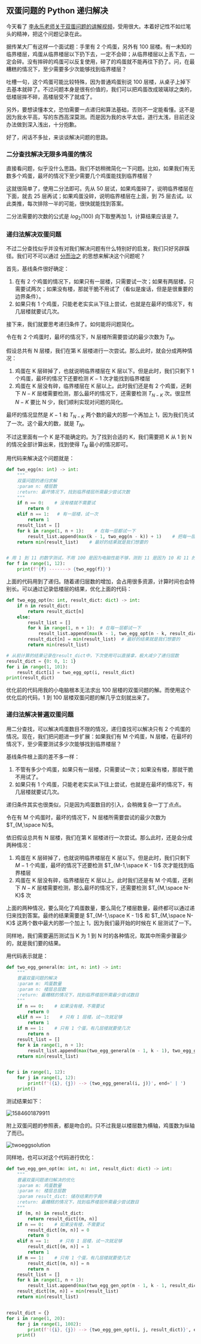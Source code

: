 ## 双蛋问题的 Python 递归解决

今天看了 [李永乐老师关于双蛋问题的讲解视频](https://www.bilibili.com/video/av96214853)，受用很大。本着好记性不如烂笔头的精神，把这个问题记录在此。

据传某大厂有这样一个面试题：手里有 2 个鸡蛋，另外有 100 层楼。有一未知的临界楼层，鸡蛋从临界楼层以下扔下去，一定不会碎；从临界楼层以上丢下去，一定会碎。没有摔碎的鸡蛋可以反复使用，碎了的鸡蛋就不能再往下扔了。问，在最糟糕的情况下，至少需要多少次能够找到临界楼层？

吐槽一句，这个鸡蛋可能比较特殊，因为普通鸡蛋别说 100 层楼，从桌子上掉下去基本就碎了。不过问题本身是很有价值的，我们可以把鸡蛋改成玻璃球之类的，低楼层摔不碎，高楼层受不了就成了。

另外，要想读懂本文，恐怕需要一点递归和算法基础，否则不一定能看懂。这不是因为我水平高，写的东西高深莫测。而是因为我的水平太低，道行太浅，目前还没办法做到深入浅出，十分抱歉。

好了，闲话不多扯，来谈谈解决问题的思路。

### 二分查找解决无限多鸡蛋的情况

直接看问题，似乎没什么思路。我们不妨稍微简化一下问题。比如，如果我们有无数多个鸡蛋，最坏的情况下至少需要几个鸡蛋能找到临界楼层？

这就很简单了，使用二分法即可。先从 50 层试，如果鸡蛋碎了，说明临界楼层在下面，就去 25 层再试；如果鸡蛋没碎，说明临界楼层在上面，到 75 层去试。以此类推，每次排除一半的可能，很快就能找到答案。

二分法需要的次数的公式是 $log_2(100)$ 向下取整再加 1，计算结果应该是 7。

### 递归法解决双蛋问题

不过二分查找似乎并没有对我们解决问题有什么特别好的启发，我们只好另辟蹊径。我们可不可以通过 [分而治之](grokking-algorithms-dc.md) 的思想来解决这个问题呢？

首先，基线条件很好确定：

1. 在有 2 个鸡蛋的情况下，如果只有一层楼，只需要试一次；如果有两层楼，只需要试两次；如果没有楼，那就干脆不用试了（看似是废话，但是是很重要的边界条件）。
2. 如果只有 1 个鸡蛋，只能老老实实从下往上尝试，也就是在最坏的情况下，有几层楼就要试几次。

接下来，我们就要思考递归条件了。如何能将问题简化。

令在有 2 个鸡蛋时，最坏的情况下，N 层楼所需要尝试的最少次数为 $T_N$。

假设总共有 N 层楼，我们在第 K 层楼进行一次尝试。那么此时，就会分成两种情况：

1. 鸡蛋在 K 层碎掉了，也就说明临界楼层在 K 层以下。但是此时，我们只剩下 1 个鸡蛋，最坏的情况下还要检测 $K - 1$ 次才能找到临界楼层
2. 鸡蛋在 K 层没有碎，临界楼层在 K 层以上。此时我们还是有 2 个鸡蛋，还剩下 $N-K$ 层楼需要检测，那么最坏的情况下，还需要检测 $T_{N-K}$ 次。很显然 $N-K$ 要比 N 少，我们顺利实现对问题的简化。

最坏的情况显然是  $K - 1$ 和 $T_{N-K}$ 两个数的最大的那一个再加上 1，因为我们先试了一次。这个最大的数，就是 $T_N$。

不过这里面有一个 K 是不能确定的。为了找到合适的 K，我们需要把 K 从 1 到 N 的情况全部计算出来，找到使得 $T_N$ 最小的情况即可。

用代码来解决这个问题就是：

```python
def two_egg(n: int) -> int:
    """
    双蛋问题的递归求解
    :param n: 楼层数
    :return: 最坏情况下，找到临界楼层所需最少尝试次数
    """
    if n == 0:    # 没有楼就不需要试
        return 0
    elif n == 1:   # 有一层楼，试一次
        return 1
    result_list = []
    for k in range(1, n + 1):    # 在每一层都试一下
        result_list.append(max(k - 1, two_egg(n - k)) + 1)    # 把每一层的情况都记录下来
    return min(result_list)    # 最好的结果就是我们想要的


# 用 1 到 11 的数字测试，不用 100 是因为电脑性能不够，测到 11 是因为 10 和 11 的结果不同
for f in range(1, 12):
    print(f'{f} -------> {two_egg(f)}')
```

上面的代码用到了递归。随着递归层数的增加，会占用很多资源，计算时间也会特别长。可以通过记录低楼层的结果，优化上面的代码：

```python
def two_egg_opt(n: int, result_dict: dict) -> int:
    if n in result_dict:
        return result_dict[n]
    else:
        result_list = []
        for k in range(1, n + 1):  # 在每一层都试一下
            result_list.append(max(k - 1, two_egg_opt(n - k, result_dict)) + 1)  # 把每一层的情况都记录下来
        result_dict[n] = min(result_list)  # 最好的结果就是我们想要的
        return min(result_list)

# 从前计算的结果记录在result_dict中，下次使用可以直接拿，极大减少了递归层数
result_dict = {0: 0, 1: 1}
for i in range(1, 101):
    result_dict[i] = two_egg_opt(i, result_dict)
print(result_dict)
```

优化前的代码用我的小电脑根本无法求出 100 层楼的双蛋问题的解。而使用这个优化后的代码，1 到 100 层楼双蛋问题的解几乎立刻就出来了。

### 递归法解决普遍双蛋问题

用二分查找，可以解决鸡蛋数目不限的情况，递归查找可以解决只有 2 个鸡蛋的情况。现在，我们把问题进一步扩展：如果我们有 M 个鸡蛋，N 层楼，在最坏的情况下，至少需要测试多少次能够找到临界楼层？

基线条件根上面的差不多一样：

1. 不管有多少个鸡蛋，如果只有一层楼，只需要试一次；如果没有楼，那就干脆不用试了。
2. 如果只有 1 个鸡蛋，只能老老实实从下往上尝试，也就是在最坏的情况下，有几层楼就要试几次。

递归条件其实也很类似，只是因为鸡蛋数目的引入，会稍微复杂一丁丁点点。

令在有 M 个鸡蛋时，最坏的情况下，N 层楼所需要尝试的最少次数为 $T_{M,\space N}$。

依旧假设总共有 N 层楼，我们在第 K 层楼进行一次尝试。那么此时，还是会分成两种情况：

1. 鸡蛋在 K 层碎掉了，也就说明临界楼层在 K 层以下。但是此时，我们只剩下 $M-1$ 个鸡蛋，最坏的情况下还要检测 $T_{M-1,\space K - 1}$ 次才能找到临界楼层
2. 鸡蛋在 K 层没有碎，临界楼层在 K 层以上。此时我们还是有 M 个鸡蛋，还剩下 $N-K$ 层楼需要检测，那么最坏的情况下，还需要检测 $T_{M,\space N-K}$ 次

上面的两种情况，要么简化了鸡蛋数量，要么简化了楼层数量，最终都可以通过递归来找到答案。最终的结果需要是 $T_{M-1,\space K - 1}$ 和 $T_{M,\space N-K}$ 这两个数中最大的那一个加上 1，因为我们最开始的时候在 K 层测试了一下。

同样地，我们需要遍历测试当 K 为 1 到 N 时的各种情况，取其中所需步骤最少的，就是我们要的结果。

用代码表示就是：

```python
def two_egg_general(m: int, n: int) -> int:
    """
    普遍双蛋问题的解决
    :param m: 鸡蛋数量
    :param n: 楼层总层数
    :return: 最糟糕的情况下，找到临界楼层所需最少尝试数目
    """
    if n == 0:    # 如果没有楼，不需要试
        return 0
    elif n == 1:    # 只有 1 层楼，试一次就足够
        return 1
    if m == 1:    # 只有 1 个蛋，有几层楼就要使几次
        return n
    result_list = []
    for k in range(1, n + 1):
        result_list.append(max(two_egg_general(m - 1, k - 1), two_egg_general(m, n - k)) + 1)
    return min(result_list)


for i in range(1, 12):
    for j in range(1, 12):
        print(f'({i}, {j}) --> {two_egg_general(i, j)}', end=' | ')
    print()
```

测试结果如下：

![1584601879911](two-egg-problem.assets/1584601879911.png)

附上双蛋问题的参照表，都是吻合的。只不过我是以楼层数为横轴，鸡蛋数为纵轴了而已。

![twoeggsolution](two-egg-problem.assets/twoeggsolution.png)

同样地，也可以对这个代码进行优化：

```python
def two_egg_gen_opt(m: int, n: int, result_dict: dict) -> int:
    """
    普遍双蛋问题递归解决的优化
    :param m: 鸡蛋数量
    :param n: 楼层总层数
    :param result_dict: 储存结果的字典
    :return: 最糟糕的情况下，找到临界楼层所需最少尝试数目
    """
    if (m, n) in result_dict:
        return result_dict[(m, n)]
    if n == 0:    # 如果没有楼，不需要试
        result_dict[(m, n)] = 0
        return 0
    elif n == 1:    # 只有 1 层楼，试一次就足够
        result_dict[(m, n)] = 1
        return 1
    if m == 1:    # 只有 1 个蛋，有几层楼就要使几次
        result_dict[(m, n)] = n
        return n
    result_list = []
    for k in range(1, n + 1):
        result_list.append(max(two_egg_gen_opt(m - 1, k - 1, result_dict), two_egg_gen_opt(m, n - k, result_dict)) + 1)
    result_dict[(m, n)] = min(result_list)
    return min(result_list)


result_dict = {}
for i in range(1, 20):
    for j in range(1, 1002):
        print(f'({i}, {j}) --> {two_egg_gen_opt(i, j, result_dict)}', end=' | ')
    print()
```

